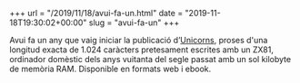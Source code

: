 +++
url = "/2019/11/18/avui-fa-un.html"
date = "2019-11-18T19:30:02+00:00"
slug = "avui-fa-un"
+++

Avui fa un any que vaig iniciar la publicació d’[Unicorns](https://carlesbellver.net/contes/unicorns/), proses d'una longitud exacta de 1.024 caràcters pretesament escrites amb un ZX81, ordinador domèstic dels anys vuitanta del segle passat amb un sol kilobyte de memòria RAM. Disponible en formats web i ebook.
